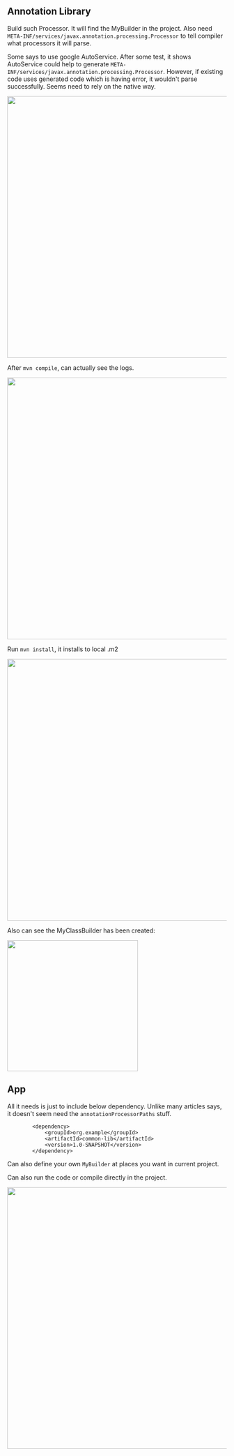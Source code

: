## Annotation Library
Build such Processor. It will find the MyBuilder in the project. Also need `META-INF/services/javax.annotation.processing.Processor` to tell compiler what processors it will parse.

Some says to use google AutoService. After some test, it shows AutoService could help to generate `META-INF/services/javax.annotation.processing.Processor`. However, if existing code uses generated code which is having error, it wouldn't parse successfully. Seems need to rely on the native way.

<img src='https://github.com/allenlipeng47/AnnotationProcessorApp/assets/9972586/9a6a834c-698d-4961-a15a-f0e2a8aa7f2f' width='600'>

After `mvn compile`, can actually see the logs.

<img src='https://github.com/allenlipeng47/AnnotationProcessorApp/assets/9972586/e87060a1-684b-4f42-8d30-b0f798bd2707' width='600'>

Run `mvn install`, it installs to local .m2

<img src='https://github.com/allenlipeng47/AnnotationProcessorApp/assets/9972586/5a790658-4e75-4b73-91af-d1145fce25b7' width='600'>

Also can see the MyClassBuilder has been created:

<img src='https://github.com/allenlipeng47/AnnotationProcessorApp/assets/9972586/6ed3f94d-f7b0-42c3-ac6b-55fcbc9c1950' width='300'>

## App

All it needs is just to include below dependency. Unlike many articles says, it doesn't seem need the `annotationProcessorPaths` stuff.
```
        <dependency>
            <groupId>org.example</groupId>
            <artifactId>common-lib</artifactId>
            <version>1.0-SNAPSHOT</version>
        </dependency>
```

Can also define your own `MyBuilder` at places you want in current project.

Can also run the code or compile directly in the project.

<img src='https://github.com/allenlipeng47/AnnotationProcessorApp/assets/9972586/ac55659d-fcc2-40e4-9862-5c87458572af' width='600'>


